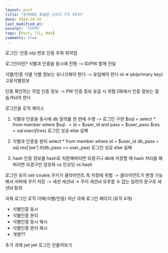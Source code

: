 ```yaml
---
layout: post
title: "모의해킹 취업반 스터디 7기 3주차"
date: 2024-10-30
last_modified_at:
excerpt: "끄아악"
tags: [Post, TIL, Web]
comments: true
---
```

로그인: 인증
otp 번호 인증 우회 취약점

로그인이란? 식별과 인증을 동시에 진행 -> ID/PW 함께 전달

식별/인증
식별
식별 정보는 유니크해야 한다 -> 유일해야 한다
id => pk(primary key)
고유식별정보

인증
확인하는 작업
인증 정보 -> PW
인증 정보 유출 시 위험
DB에서 인증 정보는 잘 숨겨놔야 한다

로그인을 로직 케이스
1. 식별과 인증을 동시에
db 질의를 한 번에 수행 -> 로그인 구현
$sql = select * from member where
$sql . = id = $user_id and pass = $user_pass
$res = $sql.exec
if($res) 로그인 성공
else 실패

2. 식별과 인증을 분리
select * from member where id = $user_id
db_pass = sql.res['pw']
if(db_pass == user_paa) 로그인 성공
else 실패

3. hash
인증 정보를 hash로 치환해버리면 되겠구나
db에 저장할 때 hash 처리를 해버리면 되겠구만
암호화 vs 인코딩 vs hash

로그인 유지
set-cookie
쿠키가 클라이언트 측 저장에 위험 -> 클라이언트가 변경 가능해서
서버에 쿠키 저장 -> 세션
세션id -> 쿠키
세션id 유추할 수 없는 일련의 문구로
세션id 탈취

과제
로그인 로직 이해(식별/인증)
지난 과제
로그인 페이지 (로직 4개)
- 식별인증 동시
- 식별인증 분리
- 식별인증 동시 해시
- 식별인증 분리 해시
- 개행??

추가 과제
jwt
jwt 로그인 만들어보기